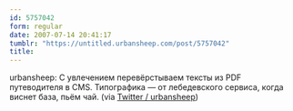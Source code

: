 ```yaml
---
id: 5757042
form: regular
date: 2007-07-14 20:41:17
tumblr: "https://untitled.urbansheep.com/post/5757042"
title:
---
```


<p>urbansheep: С увлечением перевёрстываем тексты из PDF путеводителя в CMS. Типографика — от лебедевского сервиса, когда виснет база, пьём чай. (via <a href="http://twitter.com/urbansheep/statuses/149945012">Twitter / urbansheep</a>)</p>

